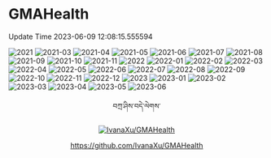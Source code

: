 
# GMAHealth

Update Time 2023-06-09 12:08:15.555594

![2021](outs/DV_2021.png)
![2021-03](outs/DV_2021-03.png)
![2021-04](outs/DV_2021-04.png)
![2021-05](outs/DV_2021-05.png)
![2021-06](outs/DV_2021-06.png)
![2021-07](outs/DV_2021-07.png)
![2021-08](outs/DV_2021-08.png)
![2021-09](outs/DV_2021-09.png)
![2021-10](outs/DV_2021-10.png)
![2021-11](outs/DV_2021-11.png)
![2022](outs/DV_2022.png)
![2022-01](outs/DV_2022-01.png)
![2022-02](outs/DV_2022-02.png)
![2022-03](outs/DV_2022-03.png)
![2022-04](outs/DV_2022-04.png)
![2022-05](outs/DV_2022-05.png)
![2022-06](outs/DV_2022-06.png)
![2022-07](outs/DV_2022-07.png)
![2022-08](outs/DV_2022-08.png)
![2022-09](outs/DV_2022-09.png)
![2022-10](outs/DV_2022-10.png)
![2022-11](outs/DV_2022-11.png)
![2022-12](outs/DV_2022-12.png)
![2023](outs/DV_2023.png)
![2023-01](outs/DV_2023-01.png)
![2023-02](outs/DV_2023-02.png)
![2023-03](outs/DV_2023-03.png)
![2023-04](outs/DV_2023-04.png)
![2023-05](outs/DV_2023-05.png)
![2023-06](outs/DV_2023-06.png)

<div align=center>

བཀྲ་ཤིས་བདེ་ལེགས་

[![IvanaXu/GMAHealth](https://gitee.com/IvanaXu/GMAHealth/widgets/widget_card.svg?colors=4183c4,ffffff,ffffff,e3e9ed,666666,9b9b9b)](https://gitee.com/IvanaXu/GMAHealth)

https://github.com/IvanaXu/GMAHealth

</div>
